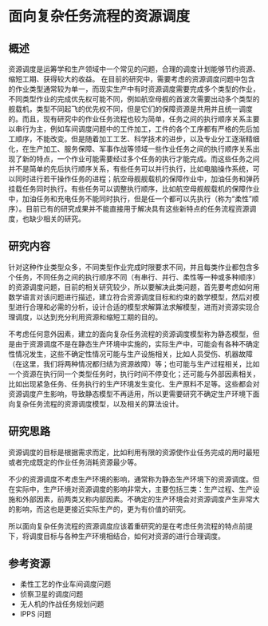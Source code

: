 
# 面向复杂任务流程的资源调度

## 概述

资源调度是运筹学和生产领域中一个常见的问题，合理的调度计划能够节约资源、缩短工期、获得较大的收益。
在目前的研究中，需要考虑的资源调度问题中包含的作业类型通常较为单一，而现实生产中有时资源调度需要完成多个类型的作业，不同类型作业的完成优先权可能不同，例如航空母舰的首波次需要出动多个类型的舰载机，类型不同起飞的优先权不同，但是它们的保障资源是共用并且统一调度的。而且，现有研究中的作业任务流程也较为简单，任务之间的执行顺序关系主要以串行为主，例如车间调度问题中的工件加工，工件的各个工序都有严格的先后加工顺序，不能改变。但是随着加工工艺、科学技术的进步，以及专业分工逐渐精细化，在生产加工、服务保障、军事作战等领域一些作业任务之间的执行顺序关系出现了新的特点，一个作业可能需要经过多个任务的执行才能完成。而这些任务之间并不是简单的先后执行顺序关系，有些任务可以并行执行，比如电脑操作系统，可以同时进行若干操作任务的进程；航空母舰舰载机的保障作业中，加油任务和弹药挂载任务同时执行。有些任务可以调整执行顺序，比如航空母舰舰载机的保障作业中，加油任务和充电任务不能同时执行，但是任一个都可以先执行（称为“柔性”顺序）。目前已有的研究成果并不能直接用于解决具有这些新特点的任务流程资源调度，也缺少相关的研究。

## 研究内容

针对这种作业类型众多，不同类型作业完成时限要求不同，并且每类作业都包含多个任务，不同任务之间的执行顺序不同（有串行、并行、柔性等一种或多种顺序）的资源调度问题，目前的相关研究较少，所以要解决此类问题，首先要考虑如何用数学语言对该问题进行描述，建立符合资源调度目标和约束的数学模型，然后对模型进行合理和必需的分析，设计合适的模型求解算法求解模型，进而对资源实现合理调度，以达到充分利用资源和缩短工期的目的。

不考虑任何意外因素，建立的面向复杂任务流程的资源调度模型称为静态模型，但是由于资源调度不是在静态生产环境中实施的，实际生产中，可能会有各种不确定性情况发生，这些不确定性情况可能与生产设施相关，比如人员受伤、机器故障（在这里，我们将两种情况都归结为资源故障）等；也可能与生产过程相关，比如一个资源在执行同一个类型任务时，执行时间不停变化；还可能与外部因素相关，比如出现紧急任务、任务执行的生产环境发生变化、生产原料不足等。这些都会对资源调度产生影响，导致静态模型不再适用，所以更需要研究不确定生产环境下面向复杂任务流程的资源调度模型，以及相关的算法设计。

## 研究思路

资源调度的目标是根据需求而定，比如利用有限的资源使作业任务完成的用时最短或者完成既定的作业任务消耗资源最少等。

不少的资源调度不考虑生产环境的影响，通常称为静态生产环境下的资源调度。但在实际中，生产环境对资源调度的影响非常大，主要包括三类：生产过程、生产设施和外部因素，前两类又称内部因素。不确定的生产环境会对资源调度产生非常大的影响，而这也是更接近实际生产的，更为有价值的研究。

所以面向复杂任务流程的资源调度应该着重研究的是在考虑任务流程的特点前提下，将调度目标与各种生产环境相结合，如何对资源的进行合理调度。


## 参考资源
 - 柔性工艺的作业车间调度问题
 - 侦察卫星的调度问题
 - 无人机的作战任务规划问题
 - IPPS 问题
